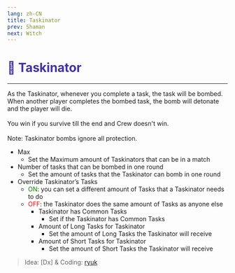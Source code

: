 ```yaml
---
lang: zh-CN
title: Taskinator
prev: Shaman
next: Witch
---
```


# <font color="#4233a2">📑 <b>Taskinator</b></font> <Badge text="Benign" type="tip" vertical="middle"/>

***

As the Taskinator, whenever you complete a task, the task will be bombed. When another player completes the bombed task, the bomb will detonate and the player will die.<br><br>
You win if you survive till the end and Crew doesn't win.<br><br>
Note: Taskinator bombs ignore all protection.

- Max
  - Set the Maximum amount of Taskinators that can be in a match
- Number of tasks that can be bombed in one round
  - Set the amount of tasks that the Taskinator can bomb in one round
- Override Taskinator’s Tasks
  - <font color=green>ON</font>: you can set a different amount of Tasks that a Taskinator needs to do
  - <font color=red>OFF</font>: the Taskinator does the same amount of Tasks as anyone else
    - Taskinator has Common Tasks
      - Set if the Taskinator has Common Tasks
    - Amount of Long Tasks for Taskinator
      - Set the amount of Long Tasks the Taskinator will receive
    - Amount of Short Tasks for Taskinator
      - Set the amount of Short Tasks the Taskinator will receive

> Idea: [Dx] & Coding: [ryuk](https://github.com/ryuk2098)

